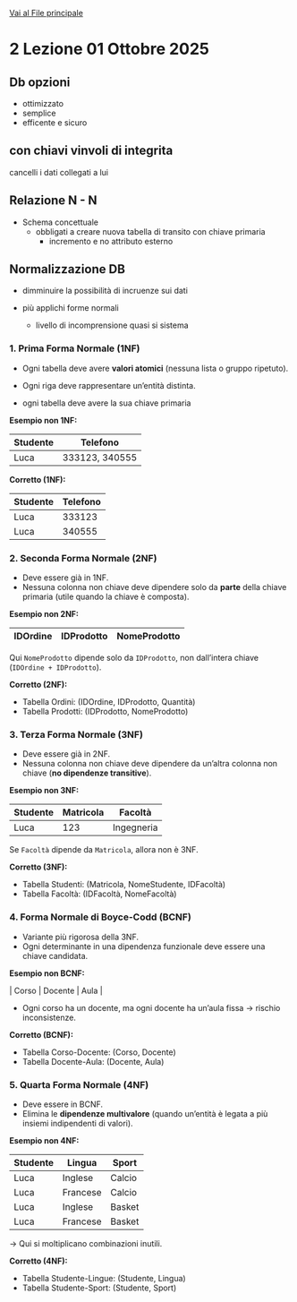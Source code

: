 [Vai al File principale](../../Readme.md)

# 2 Lezione 01 Ottobre 2025

## Db opzioni

- ottimizzato
- semplice
- efficente e sicuro

## con chiavi vinvoli di integrita

cancelli i dati collegati a lui

## Relazione N - N

- Schema concettuale
  - obbligati a creare nuova tabella di transito con chiave primaria
    - incremento e no attributo esterno

## Normalizzazione DB

- dimminuire la possibilità di incruenze sui dati

- più applichi forme normali
  - livello di incomprensione quasi si sistema

### 1. Prima Forma Normale (1NF)

- Ogni tabella deve avere **valori atomici** (nessuna lista o gruppo ripetuto).
- Ogni riga deve rappresentare un’entità distinta.

- ogni tabella deve avere la sua chiave primaria

**Esempio non 1NF:**

| Studente | Telefono       |
| -------- | -------------- |
| Luca     | 333123, 340555 |

**Corretto (1NF):**

| Studente | Telefono |
| -------- | -------- |
| Luca     | 333123   |
| Luca     | 340555   |

### 2. Seconda Forma Normale (2NF)

- Deve essere già in 1NF.
- Nessuna colonna non chiave deve dipendere solo da **parte** della chiave primaria (utile quando la chiave è composta).

**Esempio non 2NF:**

| IDOrdine | IDProdotto | NomeProdotto |
| -------- | ---------- | ------------ |

Qui `NomeProdotto` dipende solo da `IDProdotto`, non dall’intera chiave (`IDOrdine + IDProdotto`).

**Corretto (2NF):**

- Tabella Ordini: (IDOrdine, IDProdotto, Quantità)
- Tabella Prodotti: (IDProdotto, NomeProdotto)

### 3. Terza Forma Normale (3NF)

- Deve essere già in 2NF.
- Nessuna colonna non chiave deve dipendere da un’altra colonna non chiave (**no dipendenze transitive**).

**Esempio non 3NF:**

| Studente | Matricola | Facoltà    |
| -------- | --------- | ---------- |
| Luca     | 123       | Ingegneria |

Se `Facoltà` dipende da `Matricola`, allora non è 3NF.

**Corretto (3NF):**

- Tabella Studenti: (Matricola, NomeStudente, IDFacoltà)
- Tabella Facoltà: (IDFacoltà, NomeFacoltà)

### 4. Forma Normale di Boyce-Codd (BCNF)

- Variante più rigorosa della 3NF.
- Ogni determinante in una dipendenza funzionale deve essere una chiave candidata.

**Esempio non BCNF:**

| Corso | Docente | Aula |

- Ogni corso ha un docente, ma ogni docente ha un’aula fissa → rischio inconsistenze.

**Corretto (BCNF):**

- Tabella Corso-Docente: (Corso, Docente)
- Tabella Docente-Aula: (Docente, Aula)

### 5. Quarta Forma Normale (4NF)

- Deve essere in BCNF.
- Elimina le **dipendenze multivalore** (quando un’entità è legata a più insiemi indipendenti di valori).

**Esempio non 4NF:**

| Studente | Lingua   | Sport  |
| -------- | -------- | ------ |
| Luca     | Inglese  | Calcio |
| Luca     | Francese | Calcio |
| Luca     | Inglese  | Basket |
| Luca     | Francese | Basket |

→ Qui si moltiplicano combinazioni inutili.

**Corretto (4NF):**

- Tabella Studente-Lingue: (Studente, Lingua)
- Tabella Studente-Sport: (Studente, Sport)
